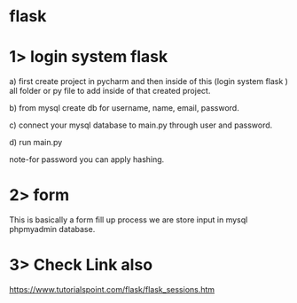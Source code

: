 # flask
# 1> login system flask

a) first create project in pycharm and then inside of this (login system flask ) all folder or py file to add inside of that created project.

b) from mysql create db for username, name, email, password.

c) connect your mysql database to main.py through user and password. 

d) run main.py

note-for password you can apply hashing.

# 2> form
This is basically a form fill up process we are store input in mysql phpmyadmin database.

# 3> Check Link also 
https://www.tutorialspoint.com/flask/flask_sessions.htm
